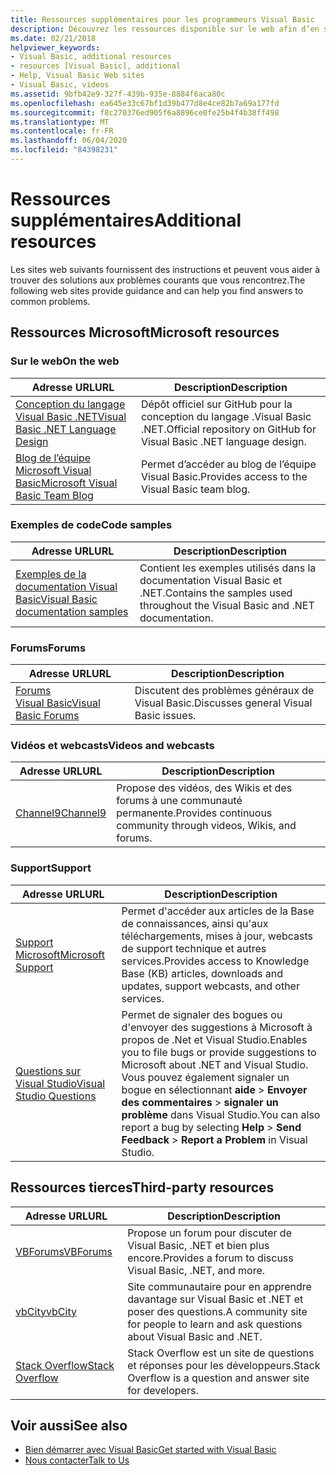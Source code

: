 ```yaml
---
title: Ressources supplémentaires pour les programmeurs Visual Basic
description: Découvrez les ressources disponible sur le web afin d’en savoir plus sur Visual Basic et de poser des questions.
ms.date: 02/21/2018
helpviewer_keywords:
- Visual Basic, additional resources
- resources [Visual Basic], additional
- Help, Visual Basic Web sites
- Visual Basic, videos
ms.assetid: 9bfb42e9-327f-439b-935e-8884f6aca80c
ms.openlocfilehash: ea645e33c67bf1d39b477d8e4ce82b7a69a177fd
ms.sourcegitcommit: f8c270376ed905f6a8896ce0fe25b4f4b38ff498
ms.translationtype: MT
ms.contentlocale: fr-FR
ms.lasthandoff: 06/04/2020
ms.locfileid: "84398231"
---
```

# <a name="additional-resources"></a><span data-ttu-id="7194b-103">Ressources supplémentaires</span><span class="sxs-lookup"><span data-stu-id="7194b-103">Additional resources</span></span>

<span data-ttu-id="7194b-104">Les sites web suivants fournissent des instructions et peuvent vous aider à trouver des solutions aux problèmes courants que vous rencontrez.</span><span class="sxs-lookup"><span data-stu-id="7194b-104">The following web sites provide guidance and can help you find answers to common problems.</span></span>

## <a name="microsoft-resources"></a><span data-ttu-id="7194b-105">Ressources Microsoft</span><span class="sxs-lookup"><span data-stu-id="7194b-105">Microsoft resources</span></span>

### <a name="on-the-web"></a><span data-ttu-id="7194b-106">Sur le web</span><span class="sxs-lookup"><span data-stu-id="7194b-106">On the web</span></span>

|<span data-ttu-id="7194b-107">Adresse URL</span><span class="sxs-lookup"><span data-stu-id="7194b-107">URL</span></span>|<span data-ttu-id="7194b-108">Description</span><span class="sxs-lookup"><span data-stu-id="7194b-108">Description</span></span>|
|----------|----------------|
|[<span data-ttu-id="7194b-109">Conception du langage Visual Basic .NET</span><span class="sxs-lookup"><span data-stu-id="7194b-109">Visual Basic .NET Language Design</span></span>](https://github.com/dotnet/vblang)|<span data-ttu-id="7194b-110">Dépôt officiel sur GitHub pour la conception du langage .Visual Basic .NET.</span><span class="sxs-lookup"><span data-stu-id="7194b-110">Official repository on GitHub for Visual Basic .NET language design.</span></span>|
|[<span data-ttu-id="7194b-111">Blog de l’équipe Microsoft Visual Basic</span><span class="sxs-lookup"><span data-stu-id="7194b-111">Microsoft Visual Basic Team Blog</span></span>](https://devblogs.microsoft.com/vbteam/)|<span data-ttu-id="7194b-112">Permet d’accéder au blog de l’équipe Visual Basic.</span><span class="sxs-lookup"><span data-stu-id="7194b-112">Provides access to the Visual Basic team blog.</span></span>|

### <a name="code-samples"></a><span data-ttu-id="7194b-113">Exemples de code</span><span class="sxs-lookup"><span data-stu-id="7194b-113">Code samples</span></span>

|<span data-ttu-id="7194b-114">Adresse URL</span><span class="sxs-lookup"><span data-stu-id="7194b-114">URL</span></span>|<span data-ttu-id="7194b-115">Description</span><span class="sxs-lookup"><span data-stu-id="7194b-115">Description</span></span>|
|----------|----------------|
|[<span data-ttu-id="7194b-116">Exemples de la documentation Visual Basic</span><span class="sxs-lookup"><span data-stu-id="7194b-116">Visual Basic documentation samples</span></span>](https://github.com/dotnet/docs/tree/master/samples/snippets/visualbasic)|<span data-ttu-id="7194b-117">Contient les exemples utilisés dans la documentation Visual Basic et .NET.</span><span class="sxs-lookup"><span data-stu-id="7194b-117">Contains the samples used throughout the Visual Basic and .NET documentation.</span></span>|

### <a name="forums"></a><span data-ttu-id="7194b-118">Forums</span><span class="sxs-lookup"><span data-stu-id="7194b-118">Forums</span></span>

|<span data-ttu-id="7194b-119">Adresse URL</span><span class="sxs-lookup"><span data-stu-id="7194b-119">URL</span></span>|<span data-ttu-id="7194b-120">Description</span><span class="sxs-lookup"><span data-stu-id="7194b-120">Description</span></span>|
|----------|----------------|
|[<span data-ttu-id="7194b-121">Forums Visual Basic</span><span class="sxs-lookup"><span data-stu-id="7194b-121">Visual Basic Forums</span></span>](https://social.msdn.microsoft.com/Forums/vstudio/home?forum=vbgeneral)|<span data-ttu-id="7194b-122">Discutent des problèmes généraux de Visual Basic.</span><span class="sxs-lookup"><span data-stu-id="7194b-122">Discusses general Visual Basic issues.</span></span>|

### <a name="videos-and-webcasts"></a><span data-ttu-id="7194b-123">Vidéos et webcasts</span><span class="sxs-lookup"><span data-stu-id="7194b-123">Videos and webcasts</span></span>

|<span data-ttu-id="7194b-124">Adresse URL</span><span class="sxs-lookup"><span data-stu-id="7194b-124">URL</span></span>|<span data-ttu-id="7194b-125">Description</span><span class="sxs-lookup"><span data-stu-id="7194b-125">Description</span></span>|
|----------|----------------|
|[<span data-ttu-id="7194b-126">Channel9</span><span class="sxs-lookup"><span data-stu-id="7194b-126">Channel9</span></span>](https://channel9.msdn.com/)|<span data-ttu-id="7194b-127">Propose des vidéos, des Wikis et des forums à une communauté permanente.</span><span class="sxs-lookup"><span data-stu-id="7194b-127">Provides continuous community through videos, Wikis, and forums.</span></span>|

### <a name="support"></a><span data-ttu-id="7194b-128">Support</span><span class="sxs-lookup"><span data-stu-id="7194b-128">Support</span></span>

|<span data-ttu-id="7194b-129">Adresse URL</span><span class="sxs-lookup"><span data-stu-id="7194b-129">URL</span></span>|<span data-ttu-id="7194b-130">Description</span><span class="sxs-lookup"><span data-stu-id="7194b-130">Description</span></span>|
|----------|----------------|
|[<span data-ttu-id="7194b-131">Support Microsoft</span><span class="sxs-lookup"><span data-stu-id="7194b-131">Microsoft Support</span></span>](https://support.microsoft.com)|<span data-ttu-id="7194b-132">Permet d'accéder aux articles de la Base de connaissances, ainsi qu'aux téléchargements, mises à jour, webcasts de support technique et autres services.</span><span class="sxs-lookup"><span data-stu-id="7194b-132">Provides access to Knowledge Base (KB) articles, downloads and updates, support webcasts, and other services.</span></span>|
|[<span data-ttu-id="7194b-133">Questions sur Visual Studio</span><span class="sxs-lookup"><span data-stu-id="7194b-133">Visual Studio Questions</span></span>](https://developercommunity.visualstudio.com)|<span data-ttu-id="7194b-134">Permet de signaler des bogues ou d'envoyer des suggestions à Microsoft à propos de .Net et Visual Studio.</span><span class="sxs-lookup"><span data-stu-id="7194b-134">Enables you to file bugs or provide suggestions to Microsoft about .NET and Visual Studio.</span></span> <span data-ttu-id="7194b-135">Vous pouvez également signaler un bogue en sélectionnant **aide**  >  **Envoyer des commentaires**  >  **signaler un problème** dans Visual Studio.</span><span class="sxs-lookup"><span data-stu-id="7194b-135">You can also report a bug by selecting **Help** > **Send Feedback** > **Report a Problem** in Visual Studio.</span></span>|

## <a name="third-party-resources"></a><span data-ttu-id="7194b-136">Ressources tierces</span><span class="sxs-lookup"><span data-stu-id="7194b-136">Third-party resources</span></span>

|<span data-ttu-id="7194b-137">Adresse URL</span><span class="sxs-lookup"><span data-stu-id="7194b-137">URL</span></span>|<span data-ttu-id="7194b-138">Description</span><span class="sxs-lookup"><span data-stu-id="7194b-138">Description</span></span>|
|----------|----------------|
|[<span data-ttu-id="7194b-139">VBForums</span><span class="sxs-lookup"><span data-stu-id="7194b-139">VBForums</span></span>](http://www.vbforums.com/)|<span data-ttu-id="7194b-140">Propose un forum pour discuter de Visual Basic, .NET et bien plus encore.</span><span class="sxs-lookup"><span data-stu-id="7194b-140">Provides a forum to discuss Visual Basic, .NET, and more.</span></span>|
|[<span data-ttu-id="7194b-141">vbCity</span><span class="sxs-lookup"><span data-stu-id="7194b-141">vbCity</span></span>](http://vbcity.com/)|<span data-ttu-id="7194b-142">Site communautaire pour en apprendre davantage sur Visual Basic et .NET et poser des questions.</span><span class="sxs-lookup"><span data-stu-id="7194b-142">A community site for people to learn and ask questions about Visual Basic and .NET.</span></span>|
|[<span data-ttu-id="7194b-143">Stack Overflow</span><span class="sxs-lookup"><span data-stu-id="7194b-143">Stack Overflow</span></span>](https://stackoverflow.com/questions/tagged/vb.net)|<span data-ttu-id="7194b-144">Stack Overflow est un site de questions et réponses pour les développeurs.</span><span class="sxs-lookup"><span data-stu-id="7194b-144">Stack Overflow is a question and answer site for developers.</span></span>|

## <a name="see-also"></a><span data-ttu-id="7194b-145">Voir aussi</span><span class="sxs-lookup"><span data-stu-id="7194b-145">See also</span></span>

- [<span data-ttu-id="7194b-146">Bien démarrer avec Visual Basic</span><span class="sxs-lookup"><span data-stu-id="7194b-146">Get started with Visual Basic</span></span>](index.md)
- [<span data-ttu-id="7194b-147">Nous contacter</span><span class="sxs-lookup"><span data-stu-id="7194b-147">Talk to Us</span></span>](/visualstudio/ide/feedback-options)
